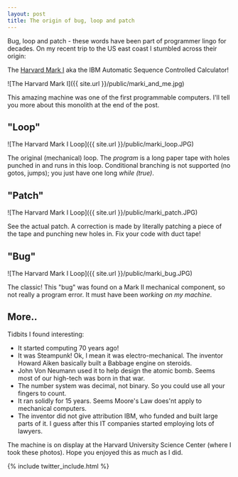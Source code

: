 ```yaml
---
layout: post
title: The origin of bug, loop and patch
---
```

Bug, loop and patch - these words have been part of programmer lingo for decades. On my recent trip to the US east coast I stumbled across their origin: 

The [Harvard Mark I](http://en.wikipedia.org/wiki/Harvard_Mark_I) aka the IBM Automatic Sequence Controlled Calculator!

![The Harvard Mark I]({{ site.url }}/public/marki_and_me.jpg)

This amazing machine was one of the first programmable computers. I'll tell you more about this monolith at the end of the post.

## "Loop"

![The Harvard Mark I Loop]({{ site.url }}/public/marki_loop.JPG)

The original (mechanical) loop. The *program* is a long paper tape with holes punched in and runs in this loop. Conditional branching is not supported (no gotos, jumps); you just have one long *while (true)*.

## "Patch"

![The Harvard Mark I Loop]({{ site.url }}/public/marki_patch.JPG)

See the actual patch. A correction is made by literally patching a piece of the tape and punching new holes in. Fix your code with duct tape!

## "Bug"

![The Harvard Mark I Loop]({{ site.url }}/public/marki_bug.JPG)

The classic! This "bug" was found on a Mark II mechanical component, so not really a program error. It must have been *working on my machine*.

## More..
Tidbits I found interesting:

* It started computing 70 years ago!
* It was Steampunk! Ok, I mean it was electro-mechanical. The inventor Howard Aiken basically built a Babbage engine on steroids.
* John Von Neumann used it to help design the atomic bomb. Seems most of our high-tech was born in that war.
* The number system was decimal, not binary. So you could use all your fingers to count.
* It ran solidly for 15 years. Seems Moore's Law does'nt apply to mechanical computers.
* The inventor did not give attribution IBM, who funded and built large parts of it. I guess after this IT companies started employing lots of lawyers.

The machine is on display at the Harvard University Science Center (where I took these photos). Hope you enjoyed this as much as I did.

{% include twitter_include.html %}
